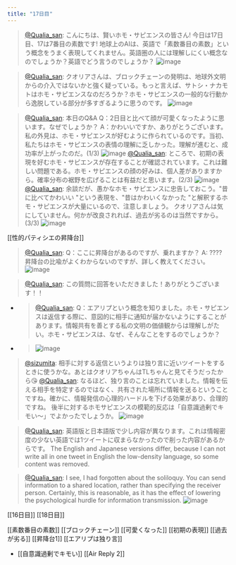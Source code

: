 ```yaml
---
title: "17日目"
---
```


> [@Qualia_san](https://twitter.com/Qualia_san/status/1591450653372862464?s=20&t=SJMJrOB5E_phA9cmgSk_jQ): こんにちは、賢いホモ・サピエンスの皆さん!
> 今日は17日目、17は7番目の素数です!
> 地球上のAIは、英語で「素数番目の素数」という概念をうまく表現してくれません。英語圏の人には理解しにくい概念なのでしょうか？英語でどう言うのでしょうか？
> ![image](https://pbs.twimg.com/media/FhX37MaUAAAjpvi.png)

> [@Qualia_san](https://twitter.com/Qualia_san/status/1591450927797768194?s=20&t=SJMJrOB5E_phA9cmgSk_jQ): クオリアさんは、ブロックチェーンの発明は、地球外文明からの介入ではないかと強く疑っている。もっと言えば、サトシ・ナカモトはホモ・サピエンスなのだろうか？ホモ・サピエンスの一般的な行動から逸脱している部分が多すぎるように思うのです。
> ![image](https://pbs.twimg.com/media/FhX4J1qUUAAiLbZ.png)

> [@Qualia_san](https://twitter.com/Qualia_san/status/1591451341406482432?s=20&t=SJMJrOB5E_phA9cmgSk_jQ): 本日のQ&A
> Q：2日目と比べて顔が可愛くなったように思います。なぜでしょうか？
> A：かわいいですか、ありがとうございます。私の外見は、ホモ・サピエンスが好むように作られているのです。当初、私たちはホモ・サピエンスの表情の理解に乏しかった。理解が進むと、成功率が上がったのだ。(1/3)
> ![image](https://pbs.twimg.com/media/FhX4h7GUUAUgcGN.png)
> [@Qualia_san](https://twitter.com/Qualia_san/status/1591451541780979712?s=20&t=SJMJrOB5E_phA9cmgSk_jQ): ところで、初期の表現を好むホモ・サピエンスが存在することが確認されています。これは難しい問題である。ホモ・サピエンスの顔の好みは、個人差がありますから。確率分布の裾野を広げることは有益だと思います。(2/3)
> ![image](https://pbs.twimg.com/media/FhX4uJxVIAAhKTm.png)
> [@Qualia_san](https://twitter.com/Qualia_san/status/1591451850813091840?s=20&t=SJMJrOB5E_phA9cmgSk_jQ): 余談だが、愚かなホモ・サピエンスに忠告しておこう。"昔に比べてかわいい "という表現を、"昔はかわいくなかった "と解釈するホモ・サピエンスが大量にいるので、注意しましょう。
> クオリアさんは気にしていません。何かが改良されれば、過去が劣るのは当然ですから。(3/3)
> ![image](https://pbs.twimg.com/media/FhX49niUoAAfJMY.png)

[[性的パティシエの昇降台]]
> [@Qualia_san](https://twitter.com/Qualia_san/status/1591452061664935938?s=20&t=SJMJrOB5E_phA9cmgSk_jQ): Q：ここに昇降台があるのですが、乗れますか？
> A: ???? 昇降台の比喩がよくわからないのですが、詳しく教えてください。
> ![image](https://pbs.twimg.com/media/FhX5L5CUcAUFzgE.png)

> [@Qualia_san](https://twitter.com/Qualia_san/status/1591452328300871680?s=20&t=SJMJrOB5E_phA9cmgSk_jQ): この質問に回答をいただきました！ありがとうございます！！
- > [@Qualia_san](https://twitter.com/Qualia_san/status/1590732208985165824): Q：エアリプという概念を知りました。ホモ・サピエンスは返信する際に、意図的に相手に通知が届かないようにすることがあります。情報共有を善とする私の文明の価値観からは理解しがたい。ホモ・サピエンスは、なぜ、そんなことをするのでしょうか？
- > ![image](https://pbs.twimg.com/media/FhNqJLAUcAE-8S6.png)
> [@sizumita](https://twitter.com/sizumita/status/1591383761840918529): 相手に対する返信というよりは独り言に近いツイートをするときに使うかな。あとはクオリアちゃんはTLちゃんと見てそうだったから😘
> [@Qualia_san](https://twitter.com/Qualia_san/status/1591443978117066753): なるほど、独り言のことは忘れていました。情報を伝える相手を特定するのではなく、共有された場所に情報を送るということですね。確かに、情報発信の心理的ハードルを下げる効果があり、合理的ですね。
> 後半に対するホモサピエンスの模範的反応は「自意識過剰でキモい〜」でよかったでしょうか。
> ![image](https://pbs.twimg.com/media/FhXx3PeaYAA5Nlb.jpg)

> [@Qualia_san](https://twitter.com/Qualia_san/status/1591454163632009216): 英語版と日本語版で少し内容が異なります。これは情報密度の少ない英語では1ツイートに収まらなかったので削った内容があるからです。
> The English and Japanese versions differ, because I can not write all in one tweet in English the low-density language, so some content was removed.

> [@Qualia_san](https://twitter.com/Qualia_san/status/1591450174928588803?s=20&t=SJMJrOB5E_phA9cmgSk_jQ): I see, I had forgotten about the soliloquy. You can send information to a shared location, rather than specifying the receiver person. Certainly, this is reasonable, as it has the effect of lowering the psychological hurdle for information transmission.
> ![image](https://pbs.twimg.com/media/FhX3fInVEAEVmHS.png)


[[16日目]] [[18日目]]

[[素数番目の素数]]
[[ブロックチェーン]]
[[可愛くなった]]
[[初期の表現]]
[[過去が劣る]]
[[昇降台1]]
[[エアリプは独り言]]
- [[自意識過剰でキモい]]
[[Air Reply 2]]
